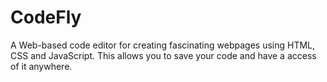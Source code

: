 # CodeFly
A Web-based code editor for creating fascinating webpages using HTML, CSS and JavaScript. This allows you to save your code and have a access of it anywhere.
